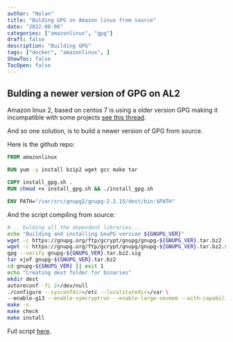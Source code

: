 ```yaml
---
author: "Nolan"
title: "Bulding GPG on Amazon linux from source"
date: "2022-08-06"
categories: ["amazonlinux", "gpg"]
draft: false
description: "Building GPG"
tags: ["docker", "amazonlinux", ]
ShowToc: false
TocOpen: false
---
```



## Bulding a newer version of GPG on AL2

Amazon linux 2, based on centos 7 is using a older version GPG making it incompatible with some projects [see this thread](https://github.com/argoproj/argo-cd/issues/8086).

And so one solution, is to build a newer version of GPG from source.

Here is the github repo: 

```Dockerfile
FROM amazonlinux

RUN yum -y install bzip2 wget gcc make tar

COPY install_gpg.sh .
RUN chmod +x install_gpg.sh && ./install_gpg.sh

ENV PATH="/var/src/gnupg2/gnupg-2.2.15/dest/bin:$PATH"
```

And the script compiling from source:

```sh
#... bulding all the dependent libraries...
echo "Building and installing GnuPG version ${GNUPG_VER}"
wget -c https://gnupg.org/ftp/gcrypt/gnupg/gnupg-${GNUPG_VER}.tar.bz2
wget -c https://gnupg.org/ftp/gcrypt/gnupg/gnupg-${GNUPG_VER}.tar.bz2.sig
gpg --verify gnupg-${GNUPG_VER}.tar.bz2.sig
tar xjof gnupg-${GNUPG_VER}.tar.bz2
cd gnupg-${GNUPG_VER} || exit 1
echo "Creating dest folder for binaries"
mkdir dest
autoreconf -fi 2>/dev/null
./configure --sysconfdir=/etc --localstatedir=/var \
--enable-g13 --enable-symcryptrun --enable-large-secmem --with-capabilities --prefix=/var/src/gnupg2/gnupg-${GNUPG_VER}/dest
make -s
make check
make install
```
Full script [here](https://github.com/emirot/amazon-linux-gpg/blob/main/install_gpg.sh).
